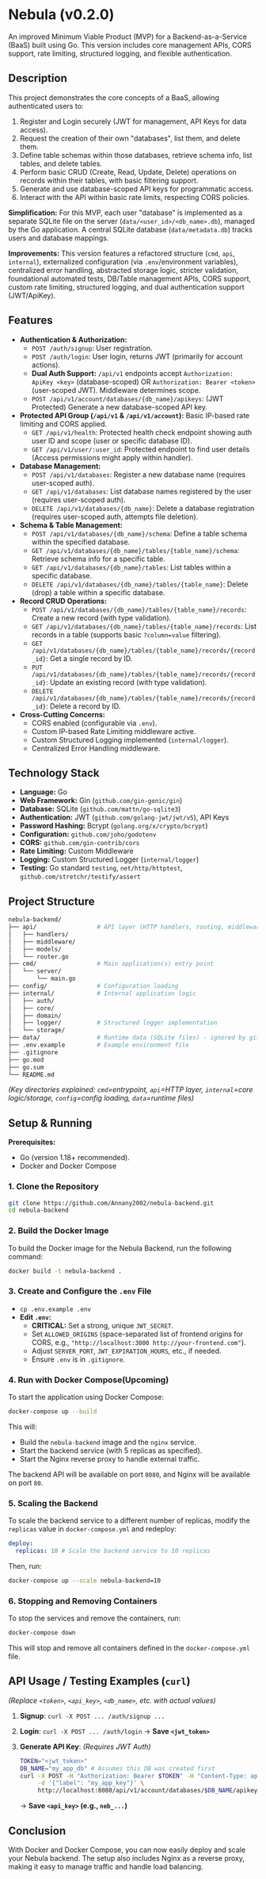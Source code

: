 # Nebula (v0.2.0)

An improved Minimum Viable Product (MVP) for a Backend-as-a-Service (BaaS) built using Go. This version includes core management APIs, CORS support, rate limiting, structured logging, and flexible authentication.

## Description

This project demonstrates the core concepts of a BaaS, allowing authenticated users to:

1.  Register and Login securely (JWT for management, API Keys for data access).
2.  Request the creation of their own "databases", list them, and delete them.
3.  Define table schemas within those databases, retrieve schema info, list tables, and delete tables.
4.  Perform basic CRUD (Create, Read, Update, Delete) operations on records within their tables, with basic filtering support.
5.  Generate and use database-scoped API keys for programmatic access.
6.  Interact with the API within basic rate limits, respecting CORS policies.

**Simplification:** For this MVP, each user "database" is implemented as a separate SQLite file on the server (`data/<user_id>/<db_name>.db`), managed by the Go application. A central SQLite database (`data/metadata.db`) tracks users and database mappings.

**Improvements:** This version features a refactored structure (`cmd`, `api`, `internal`), externalized configuration (via `.env`/environment variables), centralized error handling, abstracted storage logic, stricter validation, foundational automated tests, DB/Table management APIs, CORS support, custom rate limiting, structured logging, and dual authentication support (JWT/ApiKey).

## Features

- **Authentication & Authorization:**
  - `POST /auth/signup`: User registration.
  - `POST /auth/login`: User login, returns JWT (primarily for account actions).
  - **Dual Auth Support:** `/api/v1` endpoints accept `Authorization: ApiKey <key>` (database-scoped) OR `Authorization: Bearer <token>` (user-scoped JWT). Middleware determines scope.
  - `POST /api/v1/account/databases/{db_name}/apikeys`: (JWT Protected) Generate a new database-scoped API key.
- **Protected API Group (`/api/v1` & `/api/v1/account`):** Basic IP-based rate limiting and CORS applied.
  - `GET /api/v1/health`: Protected health check endpoint showing auth user ID and scope (user or specific database ID).
  - `GET /api/v1/user/:user_id`: Protected endpoint to find user details (Access permissions might apply within handler).
- **Database Management:**
  - `POST /api/v1/databases`: Register a new database name (requires user-scoped auth).
  - `GET /api/v1/databases`: List database names registered by the user (requires user-scoped auth).
  - `DELETE /api/v1/databases/{db_name}`: Delete a database registration (requires user-scoped auth, attempts file deletion).
- **Schema & Table Management:**
  - `POST /api/v1/databases/{db_name}/schema`: Define a table schema within the specified database.
  - `GET /api/v1/databases/{db_name}/tables/{table_name}/schema`: Retrieve schema info for a specific table.
  - `GET /api/v1/databases/{db_name}/tables`: List tables within a specific database.
  - `DELETE /api/v1/databases/{db_name}/tables/{table_name}`: Delete (drop) a table within a specific database.
- **Record CRUD Operations:**
  - `POST /api/v1/databases/{db_name}/tables/{table_name}/records`: Create a new record (with type validation).
  - `GET /api/v1/databases/{db_name}/tables/{table_name}/records`: List records in a table (supports basic `?column=value` filtering).
  - `GET /api/v1/databases/{db_name}/tables/{table_name}/records/{record_id}`: Get a single record by ID.
  - `PUT /api/v1/databases/{db_name}/tables/{table_name}/records/{record_id}`: Update an existing record (with type validation).
  - `DELETE /api/v1/databases/{db_name}/tables/{table_name}/records/{record_id}`: Delete a record by ID.
- **Cross-Cutting Concerns:**
  - CORS enabled (configurable via `.env`).
  - Custom IP-based Rate Limiting middleware active.
  - Custom Structured Logging implemented (`internal/logger`).
  - Centralized Error Handling middleware.

## Technology Stack

- **Language:** Go
- **Web Framework:** Gin (`github.com/gin-gonic/gin`)
- **Database:** SQLite (`github.com/mattn/go-sqlite3`)
- **Authentication:** JWT (`github.com/golang-jwt/jwt/v5`), API Keys
- **Password Hashing:** Bcrypt (`golang.org/x/crypto/bcrypt`)
- **Configuration:** `github.com/joho/godotenv`
- **CORS:** `github.com/gin-contrib/cors`
- **Rate Limiting:** Custom Middleware
- **Logging:** Custom Structured Logger (`internal/logger`)
- **Testing:** Go standard `testing`, `net/http/httptest`, `github.com/stretchr/testify/assert`

## Project Structure

```bash
nebula-backend/
├── api/                 # API layer (HTTP handlers, routing, middleware, DTOs)
│   ├── handlers/
│   ├── middleware/
│   ├── models/
│   └── router.go
├── cmd/                 # Main application(s) entry point
│   └── server/
│       └── main.go
├── config/              # Configuration loading
├── internal/            # Internal application logic
│   ├── auth/
│   ├── core/
│   ├── domain/
│   ├── logger/          # Structured logger implementation
│   └── storage/
├── data/                # Runtime data (SQLite files) - ignored by git
├── .env.example         # Example environment file
├── .gitignore
├── go.mod
├── go.sum
└── README.md
```

_*(Key directories explained: `cmd`=entrypoint, `api`=HTTP layer, `internal`=core logic/storage, `config`=config loading, `data`=runtime files)*_

## Setup & Running

**Prerequisites:**

- Go (version 1.18+ recommended).
- Docker and Docker Compose

### 1. Clone the Repository

```bash
git clone https://github.com/Annany2002/nebula-backend.git
cd nebula-backend
```

### 2. Build the Docker Image

To build the Docker image for the Nebula Backend, run the following command:

```bash
docker build -t nebula-backend .
```

### 3. Create and Configure the `.env` File

- `cp .env.example .env`
- **Edit `.env`:**
  - **CRITICAL:** Set a strong, unique `JWT_SECRET`.
  - Set `ALLOWED_ORIGINS` (space-separated list of frontend origins for CORS, e.g., `"http://localhost:3000 http://your-frontend.com"`).
  - Adjust `SERVER_PORT`, `JWT_EXPIRATION_HOURS`, etc., if needed.
  - Ensure `.env` is in `.gitignore`.

### 4. Run with Docker Compose(Upcoming)

To start the application using Docker Compose:

```bash
docker-compose up --build
```

This will:

- Build the `nebula-backend` image and the `nginx` service.
- Start the backend service (with 5 replicas as specified).
- Start the Nginx reverse proxy to handle external traffic.

The backend API will be available on port `8080`, and Nginx will be available on port `80`.

### 5. Scaling the Backend

To scale the backend service to a different number of replicas, modify the `replicas` value in `docker-compose.yml` and redeploy:

```yaml
deploy:
  replicas: 10 # Scale the backend service to 10 replicas
```

Then, run:

```bash
docker-compose up --scale nebula-backend=10
```

### 6. Stopping and Removing Containers

To stop the services and remove the containers, run:

```bash
docker-compose down
```

This will stop and remove all containers defined in the `docker-compose.yml` file.

## API Usage / Testing Examples (`curl`)

_(Replace `<token>`, `<api_key>`, `<db_name>`, etc. with actual values)_

1. **Signup**: `curl -X POST ... /auth/signup ...`
2. **Login**: `curl -X POST ... /auth/login` -> **Save `<jwt_token>`**
3. **Generate API Key**: _(Requires JWT Auth)_

   ```bash
   TOKEN="<jwt_token>"
   DB_NAME="my_app_db" # Assumes this DB was created first
   curl -X POST -H "Authorization: Bearer $TOKEN" -H "Content-Type: application/json" \
        -d '{"label": "my_app_key"}' \
        http://localhost:8080/api/v1/account/databases/$DB_NAME/apikeys
   ```

   -> **Save `<api_key>` (e.g., `neb_...`)**

## Conclusion

With Docker and Docker Compose, you can now easily deploy and scale your Nebula backend. The setup also includes Nginx as a reverse proxy, making it easy to manage traffic and handle load balancing.
